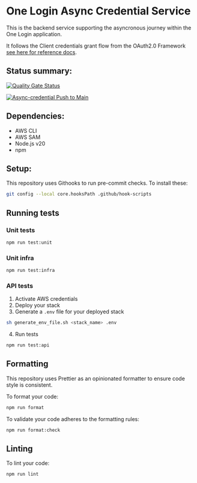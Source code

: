 # One Login Async Credential Service
This is the backend service supporting the asyncronous journey within the One Login application.

It follows the Client credentials grant flow from the OAuth2.0 Framework [see here for reference docs](https://datatracker.ietf.org/doc/html/rfc6749#section-4.4).

## Status summary:

[![Quality Gate Status](https://sonarcloud.io/api/project_badges/measure?project=mobile-id-check-async&metric=alert_status&token=2b3ffa4269d7a6f80ff97e936fea21a45f10dd33)](https://sonarcloud.io/summary/new_code?id=mobile-id-check-async)

[![Async-credential Push to Main](https://github.com/govuk-one-login/mobile-id-check-async/actions/workflows/backend-api-push-to-main.yml/badge.svg)](https://github.com/govuk-one-login/mobile-id-check-async/actions/workflows/backend-api-push-to-main.yml)


## Dependencies:
- AWS CLI
- AWS SAM
- Node.js v20
- npm

## Setup:

This repository uses Githooks to run pre-commit checks. To install these:

```bash
git config --local core.hooksPath .github/hook-scripts
```

## Running tests

### Unit tests

```bash
npm run test:unit
```

### Unit infra

```bash
npm run test:infra
```

### API tests

1. Activate AWS credentials
2. Deploy your stack
3. Generate a `.env` file for your deployed stack
```bash
sh generate_env_file.sh <stack_name> .env
```

4. Run tests
```bash
npm run test:api
```

## Formatting

This repository uses Prettier as an opinionated formatter to ensure code style is consistent.

To format your code:
```bash
npm run format
```

To validate your code adheres to the formatting rules:
```bash
npm run format:check
```

## Linting

To lint your code:
```bash
npm run lint
```